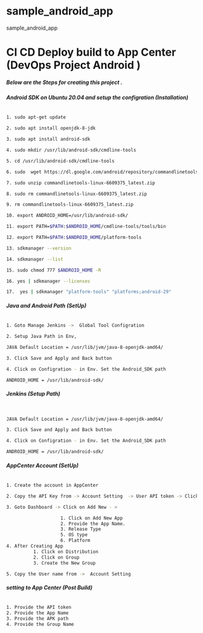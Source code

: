 # sample_android_app
sample_android_app

# CI CD Deploy build to App Center (DevOps Project Android )

##### Below are the Steps for creating this project .

##### Android SDK on Ubuntu 20.04 and setup the configration (Installation)

```sh

1. sudo apt-get update

2. sudo apt install openjdk-8-jdk

3. sudo apt install android-sdk

4. sudo mkdir /usr/lib/android-sdk/cmdline-tools

5. cd /usr/lib/android-sdk/cmdline-tools

6. sudo  wget https://dl.google.com/android/repository/commandlinetools-linux-6609375_latest.zip

7. sudo unzip commandlinetools-linux-6609375_latest.zip 

8. sudo rm commandlinetools-linux-6609375_latest.zip  

9. rm commandlinetools-linux-6609375_latest.zip 

10. export ANDROID_HOME=/usr/lib/android-sdk/

11. export PATH=$PATH:$ANDROID_HOME/cmdline-tools/tools/bin

12. export PATH=$PATH:$ANDROID_HOME/platform-tools

13. sdkmanager --version

14. sdkmanager --list

15. sudo chmod 777 $ANDROID_HOME -R

16. yes | sdkmanager --licenses

17.  yes | sdkmanager "platform-tools" "platforms;android-29"

```


##### Java and Android Path (SetUp)

```sh

1. Goto Manage Jenkins ->  Global Tool Configration 

2. Setup Java Path in Env, 

JAVA Default Location = /usr/lib/jvm/java-8-openjdk-amd64/

3. Click Save and Apply and Back button 

4. Click on Configration - in Env. Set the Android_SDK path  

ANDROID_HOME = /usr/lib/android-sdk/


```


##### Jenkins (Setup Path)


```sh


JAVA Default Location = /usr/lib/jvm/java-8-openjdk-amd64/

3. Click Save and Apply and Back button 

4. Click on Configration - in Env. Set the Android_SDK path  

ANDROID_HOME = /usr/lib/android-sdk/


```

##### AppCenter Account (SetUp)

```sh

1. Create the account in AppCenter 

2. Copy the API Key from -> Account Setting  -> User API token -> Click on New API -> Provide the name and Allow all the access and copy the token

3. Goto Dashboard -> Click on Add New - >

                    1. Click on Add New App
                    2. Provide the App Name.
                    3. Release Type 
                    5. OS type 
                    6. Platform 
4. After Creating App 
          1. Click on Distribution 
          2. Click on Group 
          3. Create the New Group

5. Copy the User name from ->  Account Setting 

```

##### setting to App Center (Post Build)

```sh

1. Provide the API token 
2. Provide the App Name 
3. Provide the APK path 
4. Provide the Group Name 
```
